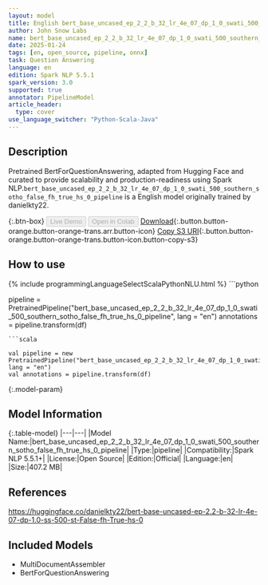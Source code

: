 ```yaml
---
layout: model
title: English bert_base_uncased_ep_2_2_b_32_lr_4e_07_dp_1_0_swati_500_southern_sotho_false_fh_true_hs_0_pipeline pipeline BertForQuestionAnswering from danielkty22
author: John Snow Labs
name: bert_base_uncased_ep_2_2_b_32_lr_4e_07_dp_1_0_swati_500_southern_sotho_false_fh_true_hs_0_pipeline
date: 2025-01-24
tags: [en, open_source, pipeline, onnx]
task: Question Answering
language: en
edition: Spark NLP 5.5.1
spark_version: 3.0
supported: true
annotator: PipelineModel
article_header:
  type: cover
use_language_switcher: "Python-Scala-Java"
---
```


## Description

Pretrained BertForQuestionAnswering, adapted from Hugging Face and curated to provide scalability and production-readiness using Spark NLP.`bert_base_uncased_ep_2_2_b_32_lr_4e_07_dp_1_0_swati_500_southern_sotho_false_fh_true_hs_0_pipeline` is a English model originally trained by danielkty22.

{:.btn-box}
<button class="button button-orange" disabled>Live Demo</button>
<button class="button button-orange" disabled>Open in Colab</button>
[Download](https://s3.amazonaws.com/auxdata.johnsnowlabs.com/public/models/bert_base_uncased_ep_2_2_b_32_lr_4e_07_dp_1_0_swati_500_southern_sotho_false_fh_true_hs_0_pipeline_en_5.5.1_3.0_1737691584035.zip){:.button.button-orange.button-orange-trans.arr.button-icon}
[Copy S3 URI](s3://auxdata.johnsnowlabs.com/public/models/bert_base_uncased_ep_2_2_b_32_lr_4e_07_dp_1_0_swati_500_southern_sotho_false_fh_true_hs_0_pipeline_en_5.5.1_3.0_1737691584035.zip){:.button.button-orange.button-orange-trans.button-icon.button-copy-s3}

## How to use



<div class="tabs-box" markdown="1">
{% include programmingLanguageSelectScalaPythonNLU.html %}
```python

pipeline = PretrainedPipeline("bert_base_uncased_ep_2_2_b_32_lr_4e_07_dp_1_0_swati_500_southern_sotho_false_fh_true_hs_0_pipeline", lang = "en")
annotations =  pipeline.transform(df)   

```
```scala

val pipeline = new PretrainedPipeline("bert_base_uncased_ep_2_2_b_32_lr_4e_07_dp_1_0_swati_500_southern_sotho_false_fh_true_hs_0_pipeline", lang = "en")
val annotations = pipeline.transform(df)

```
</div>

{:.model-param}
## Model Information

{:.table-model}
|---|---|
|Model Name:|bert_base_uncased_ep_2_2_b_32_lr_4e_07_dp_1_0_swati_500_southern_sotho_false_fh_true_hs_0_pipeline|
|Type:|pipeline|
|Compatibility:|Spark NLP 5.5.1+|
|License:|Open Source|
|Edition:|Official|
|Language:|en|
|Size:|407.2 MB|

## References

https://huggingface.co/danielkty22/bert-base-uncased-ep-2.2-b-32-lr-4e-07-dp-1.0-ss-500-st-False-fh-True-hs-0

## Included Models

- MultiDocumentAssembler
- BertForQuestionAnswering